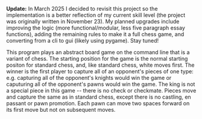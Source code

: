 **Update:** In March 2025 I decided to revisit this project so the implementation is a better reflection of my current skill level (the project was originally written in November 23). My planned upgrades include improving the logic (more functional/modular, less five paragraph essay functions), adding the remaining rules to make it a full chess game, and converting from a cli to gui (likely using pygame). Stay tuned!

This program plays an abstract board game on the command line that is a variant of chess. The starting position for the game is the normal starting positon for standard chess, and, like standard chess, white moves first. The winner is the first player to capture all of an opponent's pieces of one type: e.g. capturing all of the opponent's knights would win the game or caputuring all of the opponent's pawns would win the game. The king is not a special piece in this game -- there is no check or checkmate. Pieces move and capture the same as in standard chess, except there is no castling, en passant or pawn promotion. Each pawn can move two spaces forward on its first move but not on subsequent moves. 

